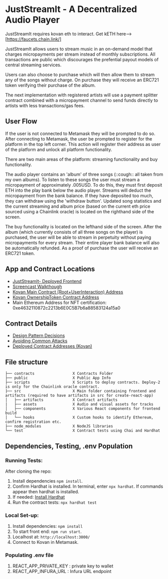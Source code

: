 # JustStreamIt - A Decentralized Audio Player

JustStreamIt requires kovan eth to interact.  Get kETH here--> [https://faucets.chain.link/]

JustStreamIt allows users to stream music in an on-demand model that charges micropayments per stream instead of monthly subscriptions.  All transactions are public which discourages the prefential payout models of central streaming services.  

Users can also choose to purchase which will then allow them to stream any of the songs without charge.  On purchase they will receive an ERC721 token verifying their purchase of the album.

The next implementation with registered artists will use a payment splitter contract combined with a micropayment channel to send funds directly to artists with less transactions/gas fees.

## User Flow

If the user is not connected to Metamask they will be prompted to do so. After connecting to Metamask, the user be prompted to register for the platform in the top left corner. This action will register their address as user of the platform and unlock all platform functionality.

There are two main areas of the platform: streaming functionality and buy functionality.

The audio player contains an 'album' of three songs (::cough:: all taken from my own albums).  To listen to these songs the user must stream a micropayment of approximately .005USD.  To do this, they must first deposit ETH into the play bank below the audio player. Streams will deduct the micropayment from the bank balance. If they have deposited too much, they can withdraw using the 'withdraw button'.  Updated song statistics and the current streaming and album price (based on the current eth price sourced using a Chainlink oracle) is located on the righthand side of the screen. 

The buy functionality is located on the lefthand side of the screen.  After the album (which currently consists of all three songs on the player) is purchased, the user will be able to stream in perpetuity without paying micropayments for every stream. Their entire player bank balance will also be automatically refunded. As a proof of purchase the user will receive an ERC721 token.

## App and Contract Locations

* [JustStreamIt- Deployed Frontend](https://psparacino.github.io/blockchain-developer-bootcamp-final-project/)
* [Screencast Walkthough](https://www.youtube.com/watch?v=Tfu7MnyHeGE&feature=youtu.be)
* [Kovan Main Contract (Root+UserInteraction) Address](https://kovan.etherscan.io/address/0x83A71D391677f78BbED848b414635EdCE6e6E9b4)
* [Kovan OwnershipToken Contract Address](https://kovan.etherscan.io/address/0xfea39ED3c5FeA0248ec1E7453726a0Cf0c4E6E06)
* Main Ethereum Address for NFT certification: 0xe4632110872c2213b6E0C5B7b6a88583124a15a0

## Contract Details

* [Design Pattern Decisions](./design_pattern_decisions.md)
* [Avoiding Common Attacks](./avoiding_common_attacks.md)
* [Deployed Contract Addresses (Kovan)](./deployed_addresses.txt)




## File structure

```
├── contracts                 X Contracts Folder
├── public                    X Public App Info
├── scripts                   X Scripts to deploy contracts. Deploy-2 is only for the Chainlink oracle contract. 
├── src                       X Main folder containing frontend and artifacts (required to have artifacts in src for create-react-app)
│   ├── artifacts             X Contract artifacts
|   ├── assets                X Audio and visual assets for tracks
│   ├── components            X Various React components for frontend build
│   └── hooks                 X Custom hooks to identify Ethereum, confirm registration etc.   
├── node_modules              X NodeJS libraries
└── test                      X Contract tests using Chai and Hardhat
```

## Dependencies, Testing, .env Population

### Running Tests:
After cloning the repo: 
1. Install dependencies `npm install`.
2. Confirm Hardhat is installed. In terminal, enter `npx hardhat`. If commands appear then hardhat is installed.
3. If needed: [Install Hardhat](https://hardhat.org/getting-started/#installation)
4. Run the contract tests: `npx hardhat test`

### Local Set-up:
1. Install dependencies: `npm install`
2. To start front end: `npm run start`.
3. Localhost at: `http://localhost:3000/`
4. Connect to Kovan in Metamask.

### Populating .env file
1. REACT_APP_PRIVATE_KEY : private key to wallet
2. REACT_APP_INFURA_URL : Infura URL endpoint

